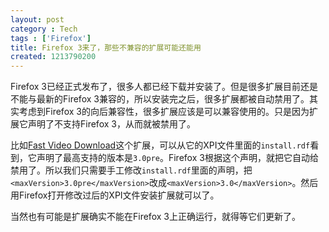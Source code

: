 ```yaml
---
layout: post
category : Tech
tags : ['Firefox']
title: Firefox 3来了，那些不兼容的扩展可能还能用
created: 1213790200
---
```

Firefox 3已经正式发布了，很多人都已经下载并安装了。但是很多扩展目前还是不能与最新的Firefox 3兼容的，所以安装完之后，很多扩展都被自动禁用了。其实考虑到Firefox 3的向后兼容性，很多扩展应该是可以兼容使用的。只是因为扩展它声明了不支持Firefox 3，从而就被禁用了。



比如[Fast Video Download](http://addons.mozilla.org/en-US/firefox/addon/3590)这个扩展，可以从它的XPI文件里面的`install.rdf`看到，它声明了最高支持的版本是`3.0pre`。Firefox 3根据这个声明，就把它自动给禁用了。所以我们只需要手工修改`install.rdf`里面的声明，把`<maxVersion>3.0pre</maxVersion>`改成`<maxVersion>3.0</maxVersion>`。然后用Firefox打开修改过后的XPI文件安装扩展就可以了。


当然也有可能是扩展确实不能在Firefox 3上正确运行，就得等它们更新了。
